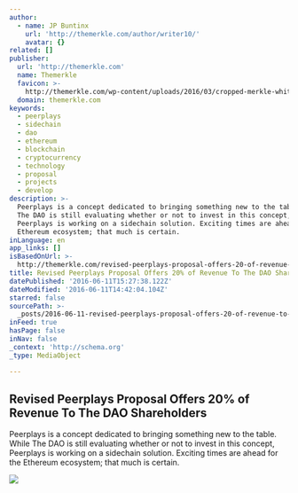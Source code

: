 ```yaml
---
author:
  - name: JP Buntinx
    url: 'http://themerkle.com/author/writer10/'
    avatar: {}
related: []
publisher:
  url: 'http://themerkle.com'
  name: Themerkle
  favicon: >-
    http://themerkle.com/wp-content/uploads/2016/03/cropped-merkle-white-1-192x192.png
  domain: themerkle.com
keywords:
  - peerplays
  - sidechain
  - dao
  - ethereum
  - blockchain
  - cryptocurrency
  - technology
  - proposal
  - projects
  - develop
description: >-
  Peerplays is a concept dedicated to bringing something new to the table. While
  The DAO is still evaluating whether or not to invest in this concept,
  Peerplays is working on a sidechain solution. Exciting times are ahead for the
  Ethereum ecosystem; that much is certain.
inLanguage: en
app_links: []
isBasedOnUrl: >-
  http://themerkle.com/revised-peerplays-proposal-offers-20-of-revenue-to-the-dao-shareholders/
title: Revised Peerplays Proposal Offers 20% of Revenue To The DAO Shareholders
datePublished: '2016-06-11T15:27:38.122Z'
dateModified: '2016-06-11T14:42:04.104Z'
starred: false
sourcePath: >-
  _posts/2016-06-11-revised-peerplays-proposal-offers-20-of-revenue-to-the-dao.md
inFeed: true
hasPage: false
inNav: false
_context: 'http://schema.org'
_type: MediaObject

---
```

<article style=""><h1>Revised Peerplays Proposal Offers 20% of Revenue To The DAO Shareholders</h1><p>Peerplays is a concept dedicated to bringing something new to the table. While The DAO is still evaluating whether or not to invest in this concept, Peerplays is working on a sidechain solution. Exciting times are ahead for the Ethereum ecosystem; that much is certain.</p><img src="http://themerkle.com/wp-content/uploads/2016/06/THe-DAO.jpg" /></article>